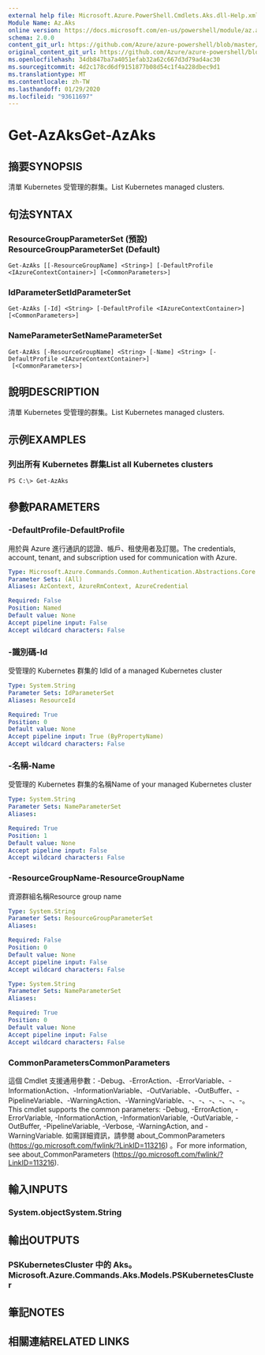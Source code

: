 ```yaml
---
external help file: Microsoft.Azure.PowerShell.Cmdlets.Aks.dll-Help.xml
Module Name: Az.Aks
online version: https://docs.microsoft.com/en-us/powershell/module/az.aks/get-azaks
schema: 2.0.0
content_git_url: https://github.com/Azure/azure-powershell/blob/master/src/Aks/Aks/help/Get-AzAks.md
original_content_git_url: https://github.com/Azure/azure-powershell/blob/master/src/Aks/Aks/help/Get-AzAks.md
ms.openlocfilehash: 34db847ba7a4051efab32a62c667d3d79ad4ac30
ms.sourcegitcommit: 4d2c178cd6df9151877b08d54c1f4a228dbec9d1
ms.translationtype: MT
ms.contentlocale: zh-TW
ms.lasthandoff: 01/29/2020
ms.locfileid: "93611697"
---
```

# <span data-ttu-id="6d523-101">Get-AzAks</span><span class="sxs-lookup"><span data-stu-id="6d523-101">Get-AzAks</span></span>

## <span data-ttu-id="6d523-102">摘要</span><span class="sxs-lookup"><span data-stu-id="6d523-102">SYNOPSIS</span></span>
<span data-ttu-id="6d523-103">清單 Kubernetes 受管理的群集。</span><span class="sxs-lookup"><span data-stu-id="6d523-103">List Kubernetes managed clusters.</span></span>

## <span data-ttu-id="6d523-104">句法</span><span class="sxs-lookup"><span data-stu-id="6d523-104">SYNTAX</span></span>

### <span data-ttu-id="6d523-105">ResourceGroupParameterSet (預設) </span><span class="sxs-lookup"><span data-stu-id="6d523-105">ResourceGroupParameterSet (Default)</span></span>
```
Get-AzAks [[-ResourceGroupName] <String>] [-DefaultProfile <IAzureContextContainer>] [<CommonParameters>]
```

### <span data-ttu-id="6d523-106">IdParameterSet</span><span class="sxs-lookup"><span data-stu-id="6d523-106">IdParameterSet</span></span>
```
Get-AzAks [-Id] <String> [-DefaultProfile <IAzureContextContainer>] [<CommonParameters>]
```

### <span data-ttu-id="6d523-107">NameParameterSet</span><span class="sxs-lookup"><span data-stu-id="6d523-107">NameParameterSet</span></span>
```
Get-AzAks [-ResourceGroupName] <String> [-Name] <String> [-DefaultProfile <IAzureContextContainer>]
 [<CommonParameters>]
```

## <span data-ttu-id="6d523-108">說明</span><span class="sxs-lookup"><span data-stu-id="6d523-108">DESCRIPTION</span></span>
<span data-ttu-id="6d523-109">清單 Kubernetes 受管理的群集。</span><span class="sxs-lookup"><span data-stu-id="6d523-109">List Kubernetes managed clusters.</span></span>

## <span data-ttu-id="6d523-110">示例</span><span class="sxs-lookup"><span data-stu-id="6d523-110">EXAMPLES</span></span>

### <span data-ttu-id="6d523-111">列出所有 Kubernetes 群集</span><span class="sxs-lookup"><span data-stu-id="6d523-111">List all Kubernetes clusters</span></span>
```
PS C:\> Get-AzAks
```

## <span data-ttu-id="6d523-112">參數</span><span class="sxs-lookup"><span data-stu-id="6d523-112">PARAMETERS</span></span>

### <span data-ttu-id="6d523-113">-DefaultProfile</span><span class="sxs-lookup"><span data-stu-id="6d523-113">-DefaultProfile</span></span>
<span data-ttu-id="6d523-114">用於與 Azure 進行通訊的認證、帳戶、租使用者及訂閱。</span><span class="sxs-lookup"><span data-stu-id="6d523-114">The credentials, account, tenant, and subscription used for communication with Azure.</span></span>

```yaml
Type: Microsoft.Azure.Commands.Common.Authentication.Abstractions.Core.IAzureContextContainer
Parameter Sets: (All)
Aliases: AzContext, AzureRmContext, AzureCredential

Required: False
Position: Named
Default value: None
Accept pipeline input: False
Accept wildcard characters: False
```

### <span data-ttu-id="6d523-115">-識別碼</span><span class="sxs-lookup"><span data-stu-id="6d523-115">-Id</span></span>
<span data-ttu-id="6d523-116">受管理的 Kubernetes 群集的 Id</span><span class="sxs-lookup"><span data-stu-id="6d523-116">Id of a managed Kubernetes cluster</span></span>

```yaml
Type: System.String
Parameter Sets: IdParameterSet
Aliases: ResourceId

Required: True
Position: 0
Default value: None
Accept pipeline input: True (ByPropertyName)
Accept wildcard characters: False
```

### <span data-ttu-id="6d523-117">-名稱</span><span class="sxs-lookup"><span data-stu-id="6d523-117">-Name</span></span>
<span data-ttu-id="6d523-118">受管理的 Kubernetes 群集的名稱</span><span class="sxs-lookup"><span data-stu-id="6d523-118">Name of your managed Kubernetes cluster</span></span>

```yaml
Type: System.String
Parameter Sets: NameParameterSet
Aliases:

Required: True
Position: 1
Default value: None
Accept pipeline input: False
Accept wildcard characters: False
```

### <span data-ttu-id="6d523-119">-ResourceGroupName</span><span class="sxs-lookup"><span data-stu-id="6d523-119">-ResourceGroupName</span></span>
<span data-ttu-id="6d523-120">資源群組名稱</span><span class="sxs-lookup"><span data-stu-id="6d523-120">Resource group name</span></span>

```yaml
Type: System.String
Parameter Sets: ResourceGroupParameterSet
Aliases:

Required: False
Position: 0
Default value: None
Accept pipeline input: False
Accept wildcard characters: False
```

```yaml
Type: System.String
Parameter Sets: NameParameterSet
Aliases:

Required: True
Position: 0
Default value: None
Accept pipeline input: False
Accept wildcard characters: False
```

### <span data-ttu-id="6d523-121">CommonParameters</span><span class="sxs-lookup"><span data-stu-id="6d523-121">CommonParameters</span></span>
<span data-ttu-id="6d523-122">這個 Cmdlet 支援通用參數：-Debug、-ErrorAction、-ErrorVariable、-InformationAction、-InformationVariable、-OutVariable、-OutBuffer、-PipelineVariable、-WarningAction、-WarningVariable、-、-、-、-、-、-。</span><span class="sxs-lookup"><span data-stu-id="6d523-122">This cmdlet supports the common parameters: -Debug, -ErrorAction, -ErrorVariable, -InformationAction, -InformationVariable, -OutVariable, -OutBuffer, -PipelineVariable, -Verbose, -WarningAction, and -WarningVariable.</span></span> <span data-ttu-id="6d523-123">如需詳細資訊，請參閱 about_CommonParameters (https://go.microsoft.com/fwlink/?LinkID=113216) 。</span><span class="sxs-lookup"><span data-stu-id="6d523-123">For more information, see about_CommonParameters (https://go.microsoft.com/fwlink/?LinkID=113216).</span></span>

## <span data-ttu-id="6d523-124">輸入</span><span class="sxs-lookup"><span data-stu-id="6d523-124">INPUTS</span></span>

### <span data-ttu-id="6d523-125">System.object</span><span class="sxs-lookup"><span data-stu-id="6d523-125">System.String</span></span>

## <span data-ttu-id="6d523-126">輸出</span><span class="sxs-lookup"><span data-stu-id="6d523-126">OUTPUTS</span></span>

### <span data-ttu-id="6d523-127">PSKubernetesCluster 中的 Aks。</span><span class="sxs-lookup"><span data-stu-id="6d523-127">Microsoft.Azure.Commands.Aks.Models.PSKubernetesCluster</span></span>

## <span data-ttu-id="6d523-128">筆記</span><span class="sxs-lookup"><span data-stu-id="6d523-128">NOTES</span></span>

## <span data-ttu-id="6d523-129">相關連結</span><span class="sxs-lookup"><span data-stu-id="6d523-129">RELATED LINKS</span></span>
